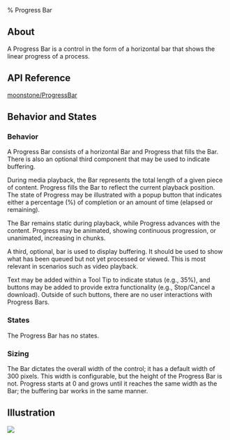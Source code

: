 ﻿% Progress Bar

## About

A Progress Bar is a control in the form of a horizontal bar that shows the
linear progress of a process.

## API Reference

[moonstone/ProgressBar]($api/#/kind/moonstone/ProgressBar)

## Behavior and States

### Behavior

A Progress Bar consists of a horizontal Bar and Progress that fills the Bar.
There is also an optional third component that may be used to indicate
buffering.

During media playback, the Bar represents the total length of a given piece of
content.  Progress fills the Bar to reflect the current playback position.  The
state of Progress may be illustrated with a popup button that indicates either a
percentage (%) of completion or an amount of time (elapsed or remaining).

The Bar remains static during playback, while Progress advances with the
content.  Progress may be animated, showing continuous progression, or
unanimated, increasing in chunks.

A third, optional, bar is used to display buffering.  It should be used to show
what has been queued but not yet processed or viewed.  This is most relevant in
scenarios such as video playback.

Text may be added within a Tool Tip to indicate status (e.g., 35%), and buttons
may be added to provide extra functionality (e.g., Stop/Cancel a download).
Outside of such buttons, there are no user interactions with Progress Bars.

### States

The Progress Bar has no states.

### Sizing

The Bar dictates the overall width of the control; it has a default width of 300
pixels.  This width is configurable, but the height of the Progress Bar is not.
Progress starts at 0 and grows until it reaches the same width as the Bar; the
buffering bar works in the same manner.

## Illustration

![](../../assets/dg-controls-progress-bar.png)
